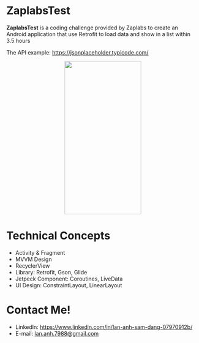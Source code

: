 # ZaplabsTest
**ZaplabsTest** is a coding challenge provided by Zaplabs to create an Android application that use Retrofit to load data and show in a list within 3.5 hours

The API example: https://jsonplaceholder.typicode.com/

<p align="center">
  <img src="https://i.imgur.com/mOW3lAk.jpg" width="200" height="400" />
</p>

# Technical Concepts

  * Activity & Fragment
  * MVVM Design
  * RecyclerView
  * Library: Retrofit, Gson, Glide
  * Jetpeck Component: Coroutines, LiveData
  * UI Design: ConstraintLayout, LinearLayout

# Contact Me!

  * LinkedIn: https://www.linkedin.com/in/lan-anh-sam-dang-07970912b/
  * E-mail: lan.anh.7988@gmail.com
